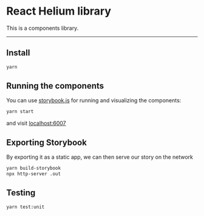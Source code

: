 # React Helium library

This is a components library.

<hr>

## Install

```bash
yarn
```

## Running the components

You can use [storybook.js](https://storybook.js.org/) for running and visualizing the components:

```bash
yarn start
```

and visit [localhost:6007](http://localhost:6007)

## Exporting Storybook

By exporting it as a static app, we can then serve our story on the network

```bash
yarn build-storybook
npx http-server .out
```

## Testing

```bash
yarn test:unit
```
